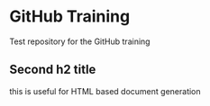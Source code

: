 # GitHub Training
Test repository for the GitHub training

## Second h2 title
this is useful for HTML based document generation
